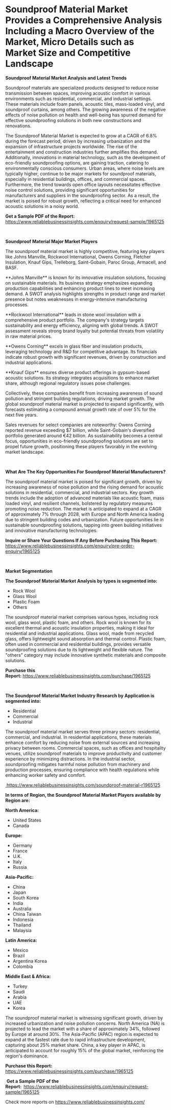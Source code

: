 <p><h1>Soundproof Material Market Provides a Comprehensive Analysis Including a Macro Overview of the Market, Micro Details such as Market Size and Competitive Landscape</h1></p><p><strong>Soundproof Material Market Analysis and Latest Trends</strong></p>
<p><p>Soundproof materials are specialized products designed to reduce noise transmission between spaces, improving acoustic comfort in various environments such as residential, commercial, and industrial settings. These materials include foam panels, acoustic tiles, mass-loaded vinyl, and soundproof curtains, among others. The growing awareness of the negative effects of noise pollution on health and well-being has spurred demand for effective soundproofing solutions in both new constructions and renovations.</p><p>The Soundproof Material Market is expected to grow at a CAGR of 6.8% during the forecast period, driven by increasing urbanization and the expansion of infrastructure projects worldwide. The rise of the entertainment and construction industries further amplifies this demand. Additionally, innovations in material technology, such as the development of eco-friendly soundproofing options, are gaining traction, catering to environmentally conscious consumers. Urban areas, where noise levels are typically higher, continue to be major markets for soundproof materials, especially in residential buildings, offices, and commercial spaces. Furthermore, the trend towards open office layouts necessitates effective noise control solutions, providing significant opportunities for manufacturers and suppliers in the soundproofing sector. As a result, the market is poised for robust growth, reflecting a critical need for enhanced acoustic solutions in a noisy world.</p></p>
<p><strong>Get a Sample PDF of the Report:&nbsp;</strong> <a href="https://www.reliablebusinessinsights.com/enquiry/request-sample/1965125?utm_campaign=2290&utm_medium=2&utm_source=Github&utm_content=ia&utm_term=31032025&utm_id=soundproof-material">https://www.reliablebusinessinsights.com/enquiry/request-sample/1965125</a></p>
<p>&nbsp;</p>
<p><strong>Soundproof Material Major Market Players</strong></p>
<p><p>The soundproof material market is highly competitive, featuring key players like Johns Manville, Rockwool International, Owens Corning, Fletcher Insulation, Knauf Gips, Trelleborg, Saint-Gobain, Paroc Group, Armacell, and BASF. </p><p>**Johns Manville** is known for its innovative insulation solutions, focusing on sustainable materials. Its business strategy emphasizes expanding production capabilities and enhancing product lines to meet increasing demand. A SWOT analysis highlights strengths in product range and market presence but notes weaknesses in energy-intensive manufacturing processes. </p><p>**Rockwool International** leads in stone wool insulation with a comprehensive product portfolio. The company's strategy targets sustainability and energy efficiency, aligning with global trends. A SWOT assessment reveals strong brand loyalty but potential threats from volatility in raw material prices. </p><p>**Owens Corning** excels in glass fiber and insulation products, leveraging technology and R&D for competitive advantage. Its financials indicate robust growth with significant revenues, driven by construction and industrial applications. </p><p>**Knauf Gips** ensures diverse product offerings in gypsum-based acoustic solutions. Its strategy integrates acquisitions to enhance market share, although regional regulatory issues pose challenges.</p><p>Collectively, these companies benefit from increasing awareness of sound pollution and stringent building regulations, driving market growth. The global soundproof material market is projected to expand significantly, with forecasts estimating a compound annual growth rate of over 5% for the next five years. </p><p>Sales revenues for select companies are noteworthy: Owens Corning reported revenue exceeding $7 billion, while Saint-Gobain's diversified portfolio generated around €42 billion. As sustainability becomes a central focus, opportunities in eco-friendly soundproofing solutions are set to propel future growth, positioning these players favorably in the evolving market landscape.</p></p>
<p>&nbsp;</p>
<p><strong>What Are The Key Opportunities For Soundproof Material Manufacturers?</strong></p>
<p><p>The soundproof material market is poised for significant growth, driven by increasing awareness of noise pollution and the rising demand for acoustic solutions in residential, commercial, and industrial sectors. Key growth trends include the adoption of advanced materials like acoustic foam, mass loaded vinyl, and resilient channels, bolstered by regulatory measures promoting noise reduction. The market is anticipated to expand at a CAGR of approximately 7% through 2028, with Europe and North America leading due to stringent building codes and urbanization. Future opportunities lie in sustainable soundproofing solutions, tapping into green building initiatives and innovative manufacturing technologies.</p></p>
<p><strong>Inquire or Share Your Questions If Any Before Purchasing This Report:</strong> <a href="https://www.reliablebusinessinsights.com/enquiry/pre-order-enquiry/1965125?utm_campaign=2290&utm_medium=2&utm_source=Github&utm_content=ia&utm_term=31032025&utm_id=soundproof-material">https://www.reliablebusinessinsights.com/enquiry/pre-order-enquiry/1965125</a></p>
<p>&nbsp;</p>
<p><strong>Market Segmentation</strong></p>
<p><strong>The Soundproof Material Market Analysis by types is segmented into:</strong></p>
<p><ul><li>Rock Wool</li><li>Glass Wool</li><li>Plastic Foam</li><li>Others</li></ul></p>
<p><p>The soundproof material market comprises various types, including rock wool, glass wool, plastic foam, and others. Rock wool is known for its excellent thermal and acoustic insulation properties, making it ideal for residential and industrial applications. Glass wool, made from recycled glass, offers lightweight sound absorption and thermal control. Plastic foam, often used in commercial and residential buildings, provides versatile soundproofing solutions due to its lightweight and flexible nature. The "others" category may include innovative synthetic materials and composite solutions.</p></p>
<p><strong>Purchase this Report:&nbsp;</strong><a href="https://www.reliablebusinessinsights.com/purchase/1965125?utm_campaign=2290&utm_medium=2&utm_source=Github&utm_content=ia&utm_term=31032025&utm_id=soundproof-material">https://www.reliablebusinessinsights.com/purchase/1965125</a></p>
<p>&nbsp;</p>
<p><strong>The Soundproof Material Market Industry Research by Application is segmented into:</strong></p>
<p><ul><li>Residential</li><li>Commercial</li><li>Industrial</li></ul></p>
<p><p>The soundproof material market serves three primary sectors: residential, commercial, and industrial. In residential applications, these materials enhance comfort by reducing noise from external sources and increasing privacy between rooms. Commercial spaces, such as offices and hospitality venues, utilize soundproof materials to improve productivity and customer experience by minimizing distractions. In the industrial sector, soundproofing mitigates harmful noise pollution from machinery and production processes, ensuring compliance with health regulations while enhancing worker safety and comfort.</p></p>
<p><a href="https://www.reliablebusinessinsights.com/soundproof-material-r1965125?utm_campaign=2290&utm_medium=2&utm_source=Github&utm_content=ia&utm_term=31032025&utm_id=soundproof-material">&nbsp;https://www.reliablebusinessinsights.com/soundproof-material-r1965125</a></p>
<p><strong>In terms of Region, the Soundproof Material Market Players available by Region are:</strong></p>
<p>
    <p> <strong> North America: </strong>
        <ul>
            <li>United States</li>
            <li>Canada</li>
        </ul>
        </p> 
    <p> <strong> Europe: </strong>
        <ul>
            <li>Germany</li>
            <li>France</li>
            <li>U.K.</li>
            <li>Italy</li>
            <li>Russia</li>
        </ul>
        </p> 
    <p> <strong> Asia-Pacific: </strong>
        <ul>
            <li>China</li>
            <li>Japan</li>
            <li>South Korea</li>
            <li>India</li>
            <li>Australia</li>
            <li>China Taiwan</li>
            <li>Indonesia</li>
            <li>Thailand</li>
            <li>Malaysia</li>
        </ul>
        </p> 
    <p> <strong> Latin America: </strong>
        <ul>
            <li>Mexico</li>
            <li>Brazil</li>
            <li>Argentina Korea</li>
            <li>Colombia</li>
        </ul>
        </p> 
    <p> <strong> Middle East & Africa: </strong>
        <ul>
            <li>Turkey</li>
            <li>Saudi</li>
            <li>Arabia</li>
            <li>UAE</li>
            <li>Korea</li>
        </ul>
    </p>
    </p>
<p><p>The soundproof material market is witnessing significant growth, driven by increased urbanization and noise pollution concerns. North America (NA) is projected to lead the market with a share of approximately 34%, followed by Europe at around 30%. The Asia-Pacific (APAC) region is expected to expand at the fastest rate due to rapid infrastructure development, capturing about 25% market share. China, a key player in APAC, is anticipated to account for roughly 15% of the global market, reinforcing the region's dominance.</p></p>
<p><strong>Purchase this Report: </strong><a href="https://www.reliablebusinessinsights.com/purchase/1965125?utm_campaign=2290&utm_medium=2&utm_source=Github&utm_content=ia&utm_term=31032025&utm_id=soundproof-material">https://www.reliablebusinessinsights.com/purchase/1965125</a></p>
<p>&nbsp;<strong>Get a Sample PDF of the Report:&nbsp;&nbsp;</strong><a href="https://www.reliablebusinessinsights.com/enquiry/request-sample/1965125?utm_campaign=2290&utm_medium=2&utm_source=Github&utm_content=ia&utm_term=31032025&utm_id=soundproof-material">https://www.reliablebusinessinsights.com/enquiry/request-sample/1965125</a></p>
<p><strong></strong></p>
<p>Check more reports on <a href="https://www.reliablebusinessinsights.com/?utm_campaign=2290&utm_medium=2&utm_source=Github&utm_content=ia&utm_term=31032025&utm_id=soundproof-material">https://www.reliablebusinessinsights.com/</a></p>